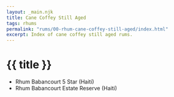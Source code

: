 ```yaml
---
layout: _main.njk
title: Cane Coffey Still Aged
tags: rhums
permalink: "rums/00-rhum-cane-coffey-still-aged/index.html"
excerpt: Index of cane coffey still aged rums.
---
```

<!-- markdownlint-disable MD025 -->
# {{ title }}
<!-- markdownlint-disable MD025 -->

<div class="index">

* Rhum Babancourt 5 Star (Haiti)
* Rhum Babancourt Estate Reserve (Haiti)

</div>

